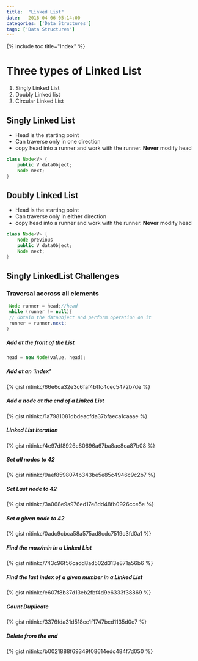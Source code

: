 ```yaml
---
title:  "Linked List"
date:   2016-04-06 05:14:00
categories: ['Data Structures']
tags: ['Data Structures']
---
```


{% include toc title="Index" %}

# Three types of Linked List
1. Singly Linked List
2. Doubly Linked list
3. Circular Linked List

## Singly Linked List
* Head is the starting point
* Can traverse only in one direction
* copy head into a runner and work with the runner. **Never** modify head

```java
class Node<V> {
    public V dataObject;
    Node next;
}
```

## Doubly Linked List
* Head is the starting point
* Can traverse only in **either** direction
* copy head into a runner and work with the runner. **Never** modify head

```java
class Node<V> {
    Node previous
    public V dataObject;
    Node next;
}
```

## Singly LinkedList Challenges

### Traversal accross all elements
```java
 Node runner = head;//head
 while (runner != null){
 // Obtain the dataObject and perform operation on it
 runner = runner.next;
}
```

##### Add at the front of the List
```java
head = new Node(value, head);
```

##### Add at an 'index'
{% gist nitinkc/66e6ca32e3c6faf4b1fc4cec5472b7de %}

##### Add a node at the end of a Linked List

{% gist nitinkc/1a7981081dbdeacfda37bfaeca1caaae %}

##### Linked List Iteration
{% gist nitinkc/4e97df8926c80696a67ba8ae8ca87b08 %}

##### Set all nodes to 42
{% gist nitinkc/9aef8598074b343be5e85c4946c9c2b7 %}

##### Set Last node to 42
{% gist nitinkc/3a068e9a976ed17e8dd48fb0926cce5e %}

##### Set a given node to 42
{% gist nitinkc/0adc9cbca58a575ad8cdc7519c3fd0a1 %}

##### Find the max/min in a Linked List
{% gist nitinkc/743c96f56cadd8ad502d313e871a56b6 %}

##### Find the last index of a given number in a Linked List
{% gist nitinkc/e607f8b37d13eb2fbf4d9e6333f38869 %}

##### Count Duplicate
{% gist nitinkc/3376fda31d518cc1f1747bcd1135d0e7 %}

##### Delete from the end
{% gist nitinkc/b0021888f69349f08614edc484f7d050 %}
